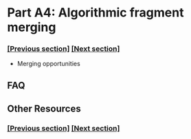 
# Part A4: Algorithmic fragment merging

### [[Previous section]](A3_FFF_TEMPLATE.md) [[Next section]](A6_PLACEMENT.md)

- Merging opportunities

## FAQ


## Other Resources

### [[Previous section]](A3_FFF_TEMPLATE.md) [[Next section]](A6_PLACEMENT.md)